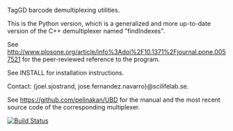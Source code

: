 TagGD barcode demultiplexing utilities.

This is the Python version, which is a generalized and more
up-to-date version of the C++ demultiplexer named "findIndexes".

See http://www.plosone.org/article/info%3Adoi%2F10.1371%2Fjournal.pone.0057521
for the peer-reviewed reference to the program.

See INSTALL for installation instructions.

Contact: {joel.sjostrand, jose.fernandez.navarro}@scilifelab.se.

See https://github.com/pelinakan/UBD for the manual and the most recent source code
of the corresponding multiplexer.

[![Build Status](https://travis-ci.org/JoelSjostrand/taggd.svg?branch=master)](https://travis-ci.org/JoelSjostrand/taggd)
